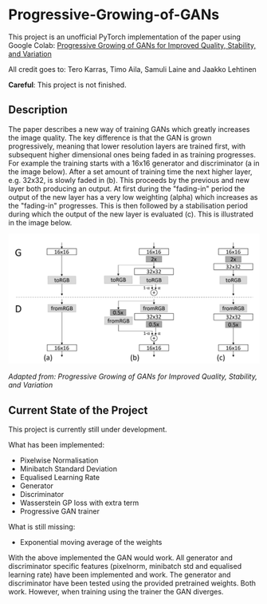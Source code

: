 # Progressive-Growing-of-GANs
This project is an unofficial PyTorch implementation of the paper using Google Colab: [Progressive Growing of GANs for Improved Quality, Stability, and Variation
](https://arxiv.org/abs/1710.10196)

All credit goes to: Tero Karras, Timo Aila, Samuli Laine and Jaakko Lehtinen

**Careful**: This project is not finished. 
## Description
The paper describes a new way of training GANs which greatly increases the image quality. The key difference is that the GAN is grown progressively, meaning that lower resolution layers are trained first, with subsequent higher dimensional ones being faded in as training progresses. For example the training starts with a 16x16 generator and discriminator (a in the image below). After a set amount of training time the next higher layer, e.g. 32x32, is slowly faded in (b). This proceeds by the previous and new layer both producing an output. At first during the "fading-in" period the output of the new layer has a very low weighting (alpha) which increases as the "fading-in" progresses. This is then followed by a stabilisation period during which the output of the new layer is evaluated (c). This is illustrated in the image below.

<p align='center'>
  <img src='Images/Progressive growing.png' width="600px">
</p>
<em>Adapted from: Progressive Growing of GANs for Improved Quality, Stability, and Variation</em>

## Current State of the Project
This project is currently still under development.

What has been implemented:
- Pixelwise Normalisation
- Minibatch Standard Deviation
- Equalised Learning Rate
- Generator 
- Discriminator
- Wasserstein GP loss with extra term
- Progressive GAN trainer

What is still missing:
- Exponential moving average of the weights

With the above implemented the GAN would work. All generator and discriminator specific features (pixelnorm, minibatch std and equalised learning rate) have been implemented and work. The generator and discriminator have been tested using the provided pretrained weights. Both work. However, when training using the trainer the GAN diverges.
